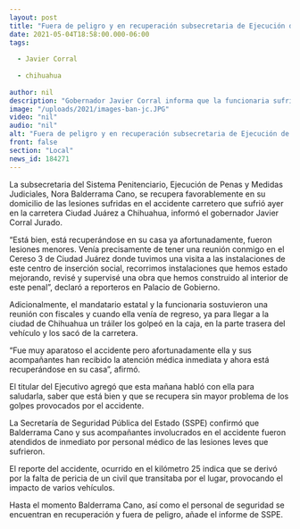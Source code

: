 ```yaml
---
layout: post
title: "Fuera de peligro y en recuperación subsecretaria de Ejecución de Penas, Nora Balderrama Cano"
date: 2021-05-04T18:58:00.000-06:00
tags:
  
  - Javier Corral
  
  - chihuahua
  
author: nil
description: "Gobernador Javier Corral informa que la funcionaria sufrió accidente en carretera Juárez-Chihuahua sin consecuencias mayores"
image: "/uploads/2021/images-ban-jc.JPG"
video: "nil"
audio: "nil"
alt: "Fuera de peligro y en recuperación subsecretaria de Ejecución de Penas, Nora Balderrama Cano"
front: false
section: "Local"
news_id: 184271
---
```


La subsecretaria del Sistema Penitenciario, Ejecución de Penas y Medidas Judiciales, Nora Balderrama Cano, se recupera favorablemente en su domicilio de las lesiones sufridas en el accidente carretero que sufrió ayer en la carretera Ciudad Juárez a Chihuahua, informó el gobernador Javier Corral Jurado.

“Está bien, está recuperándose en su casa ya afortunadamente, fueron lesiones menores. Venía precisamente de tener una reunión conmigo en el Cereso 3 de Ciudad Juárez donde tuvimos una visita a las instalaciones de este centro de inserción social, recorrimos instalaciones que hemos estado mejorando, revisé y supervisé una obra que hemos construido al interior de este penal”, declaró a reporteros en Palacio de Gobierno.

Adicionalmente, el mandatario estatal y la funcionaria sostuvieron una reunión con fiscales y cuando ella venía de regreso, ya para llegar a la ciudad de Chihuahua un tráiler los golpeó en la caja, en la parte trasera del vehículo y los sacó de la carretera.

“Fue muy aparatoso el accidente pero afortunadamente ella y sus acompañantes han recibido la atención médica inmediata y ahora está recuperándose en su casa”, afirmó.

El titular del Ejecutivo agregó que esta mañana habló con ella para saludarla, saber que está bien y que se recupera sin mayor problema de los golpes provocados por el accidente.

La Secretaría de Seguridad Pública del Estado (SSPE) confirmó que Balderrama Cano y sus acompañantes involucrados en el accidente fueron atendidos de inmediato por personal médico de las lesiones leves que sufrieron.

El reporte del accidente, ocurrido en el kilómetro 25 indica que se derivó por la falta de pericia de un civil que transitaba por el lugar, provocando el impacto de varios vehículos.

Hasta el momento Balderrama Cano, así como el personal de seguridad se encuentran en recuperación y fuera de peligro, añade el informe de SSPE.